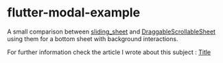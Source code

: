# flutter-modal-example

A small comparison between [sliding_sheet](https://pub.dev/packages/sliding_sheet) and [DraggableScrollableSheet](https://api.flutter.dev/flutter/widgets/DraggableScrollableSheet-class.html) using them for a bottom sheet with background interactions.

For further information check the article I wrote about this subject : [Title](article)
